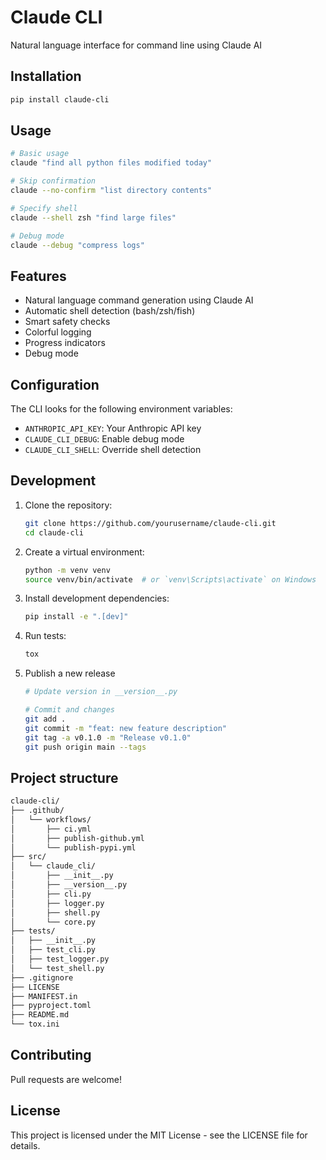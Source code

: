# Claude CLI

Natural language interface for command line using Claude AI

## Installation

```bash
pip install claude-cli
```

## Usage

```bash
# Basic usage
claude "find all python files modified today"

# Skip confirmation
claude --no-confirm "list directory contents"

# Specify shell
claude --shell zsh "find large files"

# Debug mode
claude --debug "compress logs"
```

## Features

- Natural language command generation using Claude AI
- Automatic shell detection (bash/zsh/fish)
- Smart safety checks
- Colorful logging
- Progress indicators
- Debug mode

## Configuration

The CLI looks for the following environment variables:

- `ANTHROPIC_API_KEY`: Your Anthropic API key
- `CLAUDE_CLI_DEBUG`: Enable debug mode
- `CLAUDE_CLI_SHELL`: Override shell detection

## Development

1. Clone the repository:
   ```bash
   git clone https://github.com/yourusername/claude-cli.git
   cd claude-cli
   ```

2. Create a virtual environment:
   ```bash
   python -m venv venv
   source venv/bin/activate  # or `venv\Scripts\activate` on Windows
   ```

3. Install development dependencies:
   ```bash
   pip install -e ".[dev]"
   ```

4. Run tests:
   ```bash
   tox
   ```
5. Publish a new release

   ```bash
   # Update version in __version__.py
   
   # Commit and changes
   git add .
   git commit -m "feat: new feature description"
   git tag -a v0.1.0 -m "Release v0.1.0"
   git push origin main --tags
   ````

## Project structure

```bash
claude-cli/
├── .github/
│   └── workflows/
│       ├── ci.yml
│       ├── publish-github.yml
│       └── publish-pypi.yml
├── src/
│   └── claude_cli/
│       ├── __init__.py
│       ├── __version__.py
│       ├── cli.py
│       ├── logger.py
│       ├── shell.py
│       └── core.py
├── tests/
│   ├── __init__.py
│   ├── test_cli.py
│   ├── test_logger.py
│   └── test_shell.py
├── .gitignore
├── LICENSE
├── MANIFEST.in
├── pyproject.toml
├── README.md
└── tox.ini
```

## Contributing

Pull requests are welcome!

## License

This project is licensed under the MIT License - see the LICENSE file for details.
